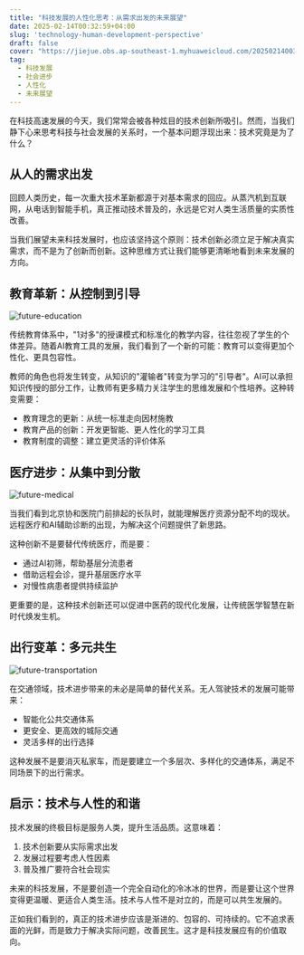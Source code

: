 ```yaml
---
title: "科技发展的人性化思考：从需求出发的未来展望"
date: 2025-02-14T00:32:59+04:00
slug: 'technology-human-development-perspective'
draft: false
cover: "https://jiejue.obs.ap-southeast-1.myhuaweicloud.com/20250214003913698.webp"
tag:
  - 科技发展
  - 社会进步
  - 人性化
  - 未来展望
---
```


在科技高速发展的今天，我们常常会被各种炫目的技术创新所吸引。然而，当我们静下心来思考科技与社会发展的关系时，一个基本问题浮现出来：技术究竟是为了什么？

<!--more-->

## 从人的需求出发

回顾人类历史，每一次重大技术革新都源于对基本需求的回应。从蒸汽机到互联网，从电话到智能手机，真正推动技术普及的，永远是它对人类生活质量的实质性改善。

当我们展望未来科技发展时，也应该坚持这个原则：技术创新必须立足于解决真实需求，而不是为了创新而创新。这种思维方式让我们能够更清晰地看到未来发展的方向。

## 教育革新：从控制到引导

![future-education](https://jiejue.obs.ap-southeast-1.myhuaweicloud.com/20250214004309180.webp)

传统教育体系中，"1对多"的授课模式和标准化的教学内容，往往忽视了学生的个体差异。随着AI教育工具的发展，我们看到了一个新的可能：教育可以变得更加个性化、更具包容性。

教师的角色也将发生转变，从知识的"灌输者"转变为学习的"引导者"。AI可以承担知识传授的部分工作，让教师有更多精力关注学生的思维发展和个性培养。这种转变需要：

- 教育理念的更新：从统一标准走向因材施教
- 教育产品的创新：开发更智能、更人性化的学习工具
- 教育制度的调整：建立更灵活的评价体系

## 医疗进步：从集中到分散

![future-medical](https://jiejue.obs.ap-southeast-1.myhuaweicloud.com/20250214004112194.webp)

当我们看到北京协和医院门前排起的长队时，就能理解医疗资源分配不均的现状。远程医疗和AI辅助诊断的出现，为解决这个问题提供了新思路。

这种创新不是要替代传统医疗，而是要：
- 通过AI初筛，帮助基层分流患者
- 借助远程会诊，提升基层医疗水平
- 对慢性病患者提供持续监护

更重要的是，这种技术创新还可以促进中医药的现代化发展，让传统医学智慧在新时代焕发生机。

## 出行变革：多元共生

![future-transportation](https://jiejue.obs.ap-southeast-1.myhuaweicloud.com/20250214004551788.webp)

在交通领域，技术进步带来的未必是简单的替代关系。无人驾驶技术的发展可能带来：
- 智能化公共交通体系
- 更安全、更高效的城际交通
- 灵活多样的出行选择

这种发展不是要消灭私家车，而是要建立一个多层次、多样化的交通体系，满足不同场景下的出行需求。

## 启示：技术与人性的和谐

技术发展的终极目标是服务人类，提升生活品质。这意味着：

1. 技术创新要从实际需求出发
2. 发展过程要考虑人性因素
3. 普及推广要符合社会现实

未来的科技发展，不是要创造一个完全自动化的冷冰冰的世界，而是要让这个世界变得更温暖、更适合人类生活。技术与人性不是对立的，而是可以共生发展的。

正如我们看到的，真正的技术进步应该是渐进的、包容的、可持续的。它不追求表面的光鲜，而是致力于解决实际问题，改善民生。这才是科技发展应有的价值取向。
